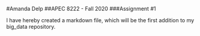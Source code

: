 #Amanda Delp
##APEC 8222 - Fall 2020
###Assignment #1

I have hereby created a markdown file, which will be the first addition to my big_data repository.
